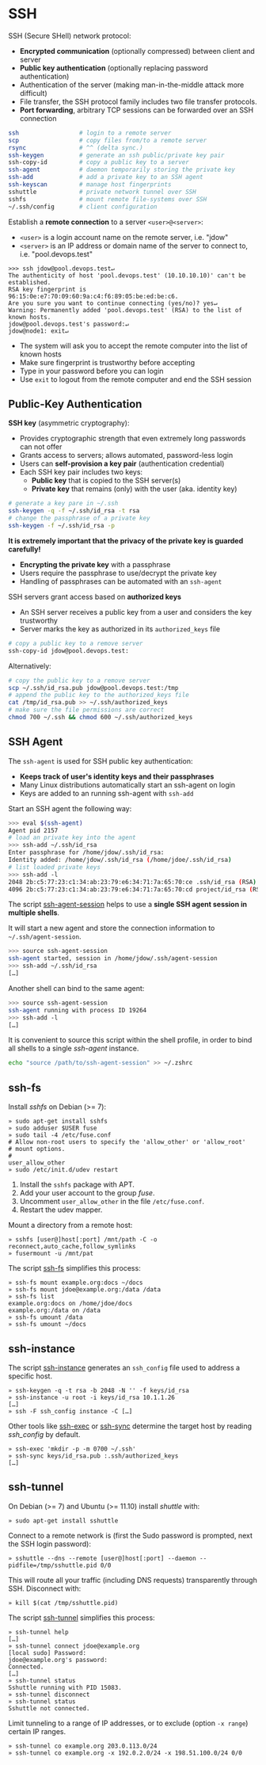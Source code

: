 # SSH

SSH (Secure SHell) network protocol:

* **Encrypted communication** (optionally compressed) between client and server
* **Public key authentication** (optionally replacing password authentication)
* Authentication of the server (making man-in-the-middle attack more difficult)
* File transfer, the SSH protocol family includes two file transfer protocols.
* **Port forwarding**, arbitrary TCP sessions can be forwarded over an SSH connection

```bash
ssh                 # login to a remote server
scp                 # copy files from/to a remote server
rsync               # ^^ (delta sync.)
ssh-keygen          # generate an ssh public/private key pair
ssh-copy-id         # copy a public key to a server
ssh-agent           # daemon temporarily storing the private key
ssh-add             # add a private key to an SSH agent
ssh-keyscan         # manage host fingerprints
sshuttle            # private network tunnel over SSH
sshfs               # mount remote file-systems over SSH
~/.ssh/config       # client configuration
```

Establish a **remote connection** to a server `<user>@<server>`:

* `<user>` is a login account name on the remote server, i.e. "jdow"
* `<server>` is an IP address or domain name of the server to connect to, i.e. "pool.devops.test"

```
>>> ssh jdow@pool.devops.test↵
The authenticity of host 'pool.devops.test' (10.10.10.10)' can't be established.
RSA key fingerprint is 96:15:0e:e7:70:09:60:9a:c4:f6:89:05:be:ed:be:c6.
Are you sure you want to continue connecting (yes/no)? yes↵
Warning: Permanently added 'pool.devops.test' (RSA) to the list of known hosts.
jdow@pool.devops.test's password:↵
jdow@node1: exit↵
```

* The system will ask you to accept the remote computer into the list of known hosts
* Make sure fingerprint is trustworthy before accepting
* Type in your password before you can login
* Use `exit` to logout from the remote computer and end the SSH session

## Public-Key Authentication

**SSH key** (asymmetric cryptography):

* Provides cryptographic strength that even extremely long passwords can not offer
* Grants access to servers; allows automated, password-less login
* Users can **self-provision a key pair** (authentication credential)
* Each SSH key pair includes two keys:
  - **Public key** that is copied to the SSH server(s)
  - **Private key** that remains (only) with the user (aka. identity key)

```bash
# generate a key pare in ~/.ssh
ssh-keygen -q -f ~/.ssh/id_rsa -t rsa
# change the passphrase of a private key
ssh-keygen -f ~/.ssh/id_rsa -p
```

**It is extremely important that the privacy of the private key is guarded carefully!**

* **Encrypting the private key** with a passphrase
* Users require the passphrase to use/decrypt the private key
* Handling of passphrases can be automated with an `ssh-agent` 

SSH servers grant access based on **authorized keys**

* An SSH server receives a public key from a user and considers the key trustworthy
* Server marks the key as authorized in its `authorized_keys` file

```bash
# copy a public key to a remove server
ssh-copy-id jdow@pool.devops.test:
```

Alternatively:

```bash
# copy the public key to a remove server
scp ~/.ssh/id_rsa.pub jdow@pool.devops.test:/tmp
# append the public key to the authorized_keys file
cat /tmp/id_rsa.pub >> ~/.ssh/authorized_keys
# make sure the file permissions are correct
chmod 700 ~/.ssh && chmod 600 ~/.ssh/authorized_keys
```

## SSH Agent

The `ssh-agent` is used for SSH public key authentication:

* **Keeps track of user's identity keys and their passphrases**
* Many Linux distributions automatically start an ssh-agent on login
* Keys are added to an running ssh-agent with `ssh-add`

Start an SSH agent the following way:

```bash
>>> eval $(ssh-agent)
Agent pid 2157
# load an private key into the agent
>>> ssh-add ~/.ssh/id_rsa 
Enter passphrase for /home/jdow/.ssh/id_rsa:
Identity added: /home/jdow/.ssh/id_rsa (/home/jdoe/.ssh/id_rsa)
# list loaded private keys
>>> ssh-add -l 
2048 2b:c5:77:23:c1:34:ab:23:79:e6:34:71:7a:65:70:ce .ssh/id_rsa (RSA)
4096 2b:c5:77:23:c1:34:ab:23:79:e6:34:71:7a:65:70:cd project/id_rsa (RSA)
```


The script [ssh-agent-session][05] helps to use a **single SSH agent session in multiple shells**.

It will start a new agent and store the connection information to `~/.ssh/agent-session`. 

```bash
>>> source ssh-agent-session
ssh-agent started, session in /home/jdow/.ssh/agent-session
>>> ssh-add ~/.ssh/id_rsa 
[…]
```

Another shell can bind to the same agent:

```bash
>>> source ssh-agent-session
ssh-agent running with process ID 19264
>>> ssh-add -l 
[…]
```

It is convenient to source this script within the shell profile, in order to bind all shells to a single _ssh-agent_ instance.

```bash
echo "source /path/to/ssh-agent-session" >> ~/.zshrc
```

## ssh-fs

Install _sshfs_ on Debian (>= 7):

    » sudo apt-get install sshfs
    » sudo adduser $USER fuse
    » sudo tail -4 /etc/fuse.conf
    # Allow non-root users to specify the 'allow_other' or 'allow_root'
    # mount options.
    #
    user_allow_other
    » sudo /etc/init.d/udev restart

1. Install the `sshfs` package with APT.
2. Add your user account to the group _fuse_.
3. Uncomment `user_allow_other` in the file `/etc/fuse.conf`.
4. Restart the udev mapper.

Mount a directory from a remote host:

    » sshfs [user@]host[:port] /mnt/path -C -o reconnect,auto_cache,follow_symlinks
    » fusermount -u /mnt/pat

The script [ssh-fs][06] simplifies this process:

    » ssh-fs mount example.org:docs ~/docs
    » ssh-fs mount jdoe@example.org:/data /data
    » ssh-fs list 
    example.org:docs on /home/jdoe/docs
    example.org:/data on /data
    » ssh-fs umount /data
    » ssh-fs umount ~/docs

## ssh-instance

The script [ssh-instance][10] generates an `ssh_config` file used to address a specific host.


    » ssh-keygen -q -t rsa -b 2048 -N '' -f keys/id_rsa
    » ssh-instance -u root -i keys/id_rsa 10.1.1.26 
    […]
    » ssh -F ssh_config instance -C […]

 Other tools like [ssh-exec][11] or [ssh-sync][12] determine the target host by reading *ssh_config* by default.

    » ssh-exec 'mkdir -p -m 0700 ~/.ssh'
    » ssh-sync keys/id_rsa.pub :.ssh/authorized_keys
    […]


## ssh-tunnel

On Debian (>= 7) and Ubuntu (>= 11.10) install _shuttle_ with:

    » sudo apt-get install sshuttle

Connect to a remote network is (first the Sudo password is prompted, next the SSH login password):

    » sshuttle --dns --remote [user@]host[:port] --daemon --pidfile=/tmp/sshuttle.pid 0/0

This will route all your traffic (including DNS requests) transparently through SSH. Disconnect with:

    » kill $(cat /tmp/sshuttle.pid)

The script [ssh-tunnel][15] simplifies this process:

    » ssh-tunnel help
    […]
    » ssh-tunnel connect jdoe@example.org
    [local sudo] Password: 
    jdoe@example.org's password: 
    Connected.
    […]
    » ssh-tunnel status
    Sshuttle running with PID 15083.
    » ssh-tunnel disconnect
    » ssh-tunnel status
    Sshuttle not connected.

Limit tunneling to a range of IP addresses, or to exclude (option `-x range`) certain IP ranges.

    » ssh-tunnel co example.org 203.0.113.0/24
    » ssh-tunnel co example.org -x 192.0.2.0/24 -x 198.51.100.0/24 0/0

[05]: ../../bin/ssh-agent-session
[06]: ../../bin/ssh-fs
[10]: ../../bin/ssh-instance
[11]: ../../bin/ssh-exec
[12]: ../../bin/ssh-sync
[15]: ../../bin/ssh-tunnel
